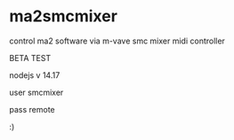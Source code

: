 # ma2smcmixer
control ma2 software via m-vave smc mixer midi controller


BETA TEST



nodejs v 14.17

user smcmixer

pass remote


:)
